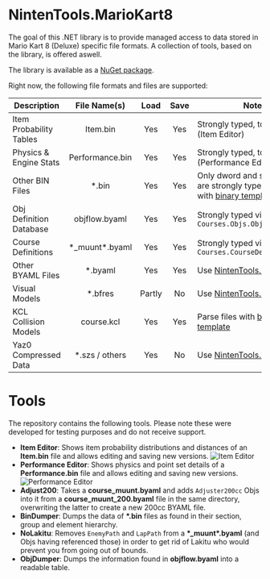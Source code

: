 # NintenTools.MarioKart8

The goal of this .NET library is to provide managed access to data stored in Mario Kart 8 (Deluxe) specific file formats. A collection of tools, based on the library, is offered aswell.

The library is available as a [NuGet package](https://www.nuget.org/packages/Syroot.NintenTools.MarioKart8).

Right now, the following file formats and files are supported:

| Description             | File Name(s)     | Load   | Save | Notes                                                                |
|-------------------------|:----------------:|:------:|:----:|----------------------------------------------------------------------|
| Item Probability Tables | Item.bin         | Yes    | Yes  | Strongly typed, tool exists (Item Editor)                            |
| Physics & Engine Stats  | Performance.bin  | Yes    | Yes  | Strongly typed, tool exists (Performance Editor)                     |
| Other BIN Files         | \*.bin           | Yes    | Yes  | Only dword and string groups are strongly typed, parse files with [binary template](https://github.com/Syroot/NintenTools.MarioKart8/blob/master/other/010%20Binary%20Templates/MK8_BIN.bt).                  |
| Obj Definition Database | objflow.byaml    | Yes    | Yes  | Strongly typed via `Courses.Objs.ObjDefinitionDb`                    |
| Course Definitions      | \*_muunt\*.byaml | Yes    | Yes  | Strongly typed via `Courses.CourseDefinition`                        |
| Other BYAML Files       | \*.byaml         | Yes    | Yes  | Use [NintenTools.Byaml](https://github.com/Syroot/NintenTools.Byaml) |
| Visual Models           | *.bfres          | Partly | No   | Use [NintenTools.Bfres](https://github.com/Syroot/NintenTools.Bfres) |
| KCL Collision Models    | course.kcl       | Yes    | Yes  | Parse files with [binary template](https://github.com/Syroot/NintenTools.MarioKart8/blob/master/other/010%20Binary%20Templates/MK8_KCL.bt)                            |
| Yaz0 Compressed Data    | \*.szs / others  | Yes    | No   | Use [NintenTools.Yaz0](https://github.com/Syroot/NintenTools.Yazo)   |

Tools
=====

The repository contains the following tools. Please note these were developed for testing purposes and do not receive support.
- **Item Editor**: Shows item probability distributions and distances of an **Item.bin** file and allows editing and saving new versions.
![Item Editor](https://raw.githubusercontent.com/Syroot/NintenTools.MarioKart8/master/doc/readme/item_editor.png)
- **Performance Editor**: Shows physics and point set details of a **Performance.bin** file and allows editing and saving new versions.
![Performance Editor](https://raw.githubusercontent.com/Syroot/NintenTools.MarioKart8/master/doc/readme/performance_editor.png)
- **Adjust200**: Takes a **course_muunt.byaml** and adds `Adjuster200cc` Objs into it from a **course_muunt_200.byaml** file in the same directory, overwriting the latter to create a new 200cc BYAML file.
- **BinDumper**: Dumps the data of **&ast;.bin** files as found in their section, group and element hierarchy.
- **NoLakitu**: Removes `EnemyPath` and `LapPath` from a **&ast;_muunt&ast;.byaml** (and Objs having referenced those) in order to get rid of Lakitu who would prevent you from going out of bounds.
- **ObjDumper**: Dumps the information found in **objflow.byaml** into a readable table.
